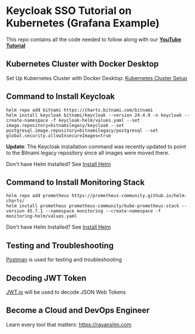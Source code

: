 # Keycloak SSO Tutorial on Kubernetes (Grafana Example)

This repo contains all the code needed to follow along with our **[YouTube Tutorial](https://youtu.be/-DQCiaOSlqs)**

## Kubernetes Cluster with Docker Desktop

Set Up Kubernetes Cluster with Docker Desktop: [Kubernetes Cluster Setup](https://youtu.be/IBkU4dghY0Y)

## Command to Install Keycloak

```
helm repo add bitnami https://charts.bitnami.com/bitnami
helm install keycloak bitnami/keycloak --version 24.4.9 -n keycloak --create-namespace -f keycloak-helm/values.yaml --set image.repository=bitnamilegacy/keycloak --set postgresql.image.repository=bitnamilegacy/postgresql --set global.security.allowInsecureImages=true
```
**Update**: The Keycloak installation command was recently updated to point to the Bitnami legacy repository since all images were moved there.

Don't have Helm Installed? See [Install Helm](https://kubernetestraining.io/blog/installing-helm-on-mac-and-windows)

## Command to Install Monitoring Stack

```
helm repo add prometheus https://prometheus-community.github.io/helm-charts/
helm install prometheus prometheus-community/kube-prometheus-stack --version 45.7.1 --namespace monitoring --create-namespace -f monitoring-helm/values.yaml
```

Don't have Helm Installed? See [Install Helm](https://kubernetestraining.io/blog/installing-helm-on-mac-and-windows)

## Testing and Troubleshooting

[Postman](https://www.postman.com/downloads/) is used for testing and troubleshooting

## Decoding JWT Token

[JWT.io](https://jwt.io/) will be used to decode JSON Web Tokens


## Become a Cloud and DevOps Engineer

Learn every tool that matters: https://rayanslim.com
